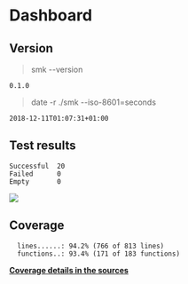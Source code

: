 Dashboard
=========

Version
-------
> smk --version

```
0.1.0
```

> date -r ./smk --iso-8601=seconds

```
2018-12-11T01:07:31+01:00
```

Test results
------------
```
Successful  20
Failed      0
Empty       0
```
![](img/tests.png)

Coverage
--------

```
  lines......: 94.2% (766 of 813 lines)
  functions..: 93.4% (171 of 183 functions)
```

[**Coverage details in the sources**](http://lionel.draghi.free.fr/smk/lcov/home/lionel/Proj/smk/src/index-sort-f.html)

